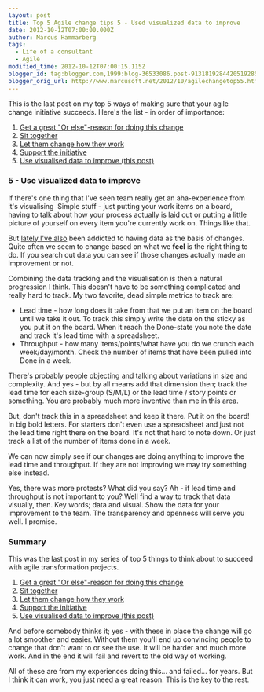 ```yaml
---
layout: post
title: Top 5 Agile change tips 5 - Used visualized data to improve
date: 2012-10-12T07:00:00.000Z
author: Marcus Hammarberg
tags:
  - Life of a consultant
  - Agile
modified_time: 2012-10-12T07:00:15.115Z
blogger_id: tag:blogger.com,1999:blog-36533086.post-9131819284420519285
blogger_orig_url: http://www.marcusoft.net/2012/10/agilechangetop55.html
---
```



<div class="p1">

This is the last post on my top 5 ways of making sure that your agile
change initiative succeeds. Here's the list - in order of importance:

1. <a href="http://www.marcusoft.net/2012/10/agilechangetop51.html"
    target="_blank">Get a great "Or else"-reason for doing this change</a>
2. <a href="http://www.marcusoft.net/2012/10/agilechangetop52.html"
    target="_blank">Sit together</a>
3. <a href="http://www.marcusoft.net/2012/10/agilechangetop53.html"
    target="_blank">Let them change how they work</a>
4. <a href="http://www.marcusoft.net/2012/10/agilechangetop54.html"
    target="_blank">Support the initiative</a>
5. <a href="http://www.marcusoft.net/2012/10/agilechangetop55.html"
    target="_blank">Use visualised data to improve (this post)</a>

</div>

### 5 - Use visualized data to improve

<div>

If there's one thing that I've seen team really get an aha-experience
from it's visualising  Simple stuff - just putting your work items on a
board, having to talk about how your process actually is laid out or
putting a little picture of yourself on every item you're currently work
on. Things like that.

</div>

<div>
</div>

<div>

But <a
href="http://www.marcusoft.net/2012/09/simple-where-do-we-spend-our-time.html"
target="_blank">lately I've also</a> been addicted to having data as the
basis of changes. Quite often we seem to change based on what we
**feel** is the right thing to do. If you search out data you can see if
those changes actually made an improvement or not.

</div>

<div>
</div>

<div>

Combining the data tracking and the visualisation is then a natural
progression I think. This doesn't have to be something complicated and
really hard to track. My two favorite, dead simple metrics to track are:

</div>

<div>

- Lead time - how long does it take from that we put an item on the
    board until we take it out. To track this simply write the date on
    the sticky as you put it on the board. When it reach the Done-state
    you note the date and track it's lead time with a spreadsheet.  
- Throughput - how many items/points/what have you do we crunch each
    week/day/month. Check the number of items that have been pulled into
    Done in a week.

There's probably people objecting and talking about variations in size
and complexity. And yes - but by all means add that dimension then;
track the lead time for each size-group (S/M/L) or the lead time / story
points or something. You are probably much more inventive than me in
this area.

</div>

<div>
</div>

<div>

But, don't track this in a spreadsheet and keep it there. Put it on the
board! In big bold letters. For starters don't even use a spreadsheet
and just not the lead time right there on the board. It's not that hard
to note down. Or just track a list of the number of items done in a
week.

</div>

<div>
</div>

<div>

We can now simply see if our changes are doing anything to improve the
lead time and throughput. If they are not improving we may try something
else instead.

</div>

<div>
</div>

<div>

Yes, there was more protests? What did you say? Ah - if lead time and
throughput is not important to you? Well find a way to track that data
visually, then. Key words; data and visual. Show the data for your
improvement to the team. The transparency and openness will serve you
well. I promise.

</div>

### Summary

<div>
<div class="p1">

This was the last post in my series of top 5 things to think about to
succeed with agile transformation projects.

</div>

1. <a href="http://www.marcusoft.net/2012/10/agilechangetop51.html"
    target="_blank">Get a great "Or else"-reason for doing this change</a>
2. <a href="http://www.marcusoft.net/2012/10/agilechangetop52.html"
    target="_blank">Sit together</a>
3. <a href="http://www.marcusoft.net/2012/10/agilechangetop53.html"
    target="_blank">Let them change how they work</a>
4. <a href="http://www.marcusoft.net/2012/10/agilechangetop54.html"
    target="_blank">Support the initiative</a>
5. <a href="http://www.marcusoft.net/2012/10/agilechangetop55.html"
    target="_blank">Use visualised data to improve (this post)</a>

And before somebody thinks it; yes - with these in place the change will
go a lot smoother and easier. Without them you'll end up convincing
people to change that don't want to or see the use. It will be harder
and much more work. And in the end it will fail and revert to the old
way of working.

</div>

<div>
</div>

<div>

All of these are from my experiences doing this... and failed... for
years. But I think it can work, you just need a great reason. This is
the key to the rest.

</div>

<div>
</div>
